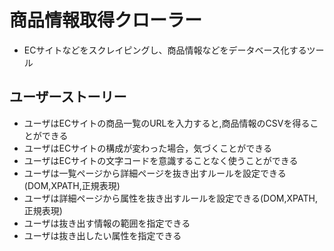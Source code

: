 # 商品情報取得クローラー

* ECサイトなどをスクレイピングし、商品情報などをデータベース化するツール

## ユーザーストーリー
* ユーザはECサイトの商品一覧のURLを入力すると,商品情報のCSVを得ることができる
* ユーザはECサイトの構成が変わった場合，気づくことができる
* ユーザはECサイトの文字コードを意識することなく使うことができる
* ユーザは一覧ページから詳細ページを抜き出すルールを設定できる(DOM,XPATH,正規表現)
* ユーザは詳細ページから属性を抜き出すルールを設定できる(DOM,XPATH,正規表現)
* ユーザは抜き出す情報の範囲を指定できる
* ユーザは抜き出したい属性を指定できる
